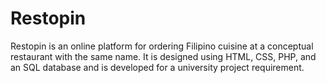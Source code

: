 # Restopin
Restopin is an online platform for ordering Filipino cuisine at a conceptual restaurant with the same name. It is designed using HTML, CSS, PHP, and an SQL database and is developed for a university project requirement.
